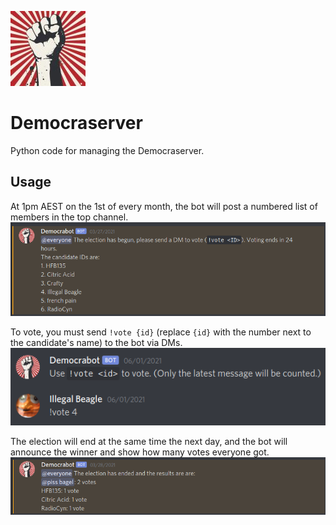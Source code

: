 ![Server Icon](./img/icon.png)
# Democraserver
Python code for managing the Democraserver.

## Usage
At 1pm AEST on the 1st of every month, the bot will post a numbered list of members in the top channel.
![Candidate list](./img/candidates.png)

To vote, you must send `!vote {id}` (replace `{id}` with the number next to the candidate's name) to the bot via DMs.
![Voting](./img/vote.png)

The election will end at the same time the next day, and the bot will announce the winner and show how many votes everyone got.
![Results](./img/result.png)
